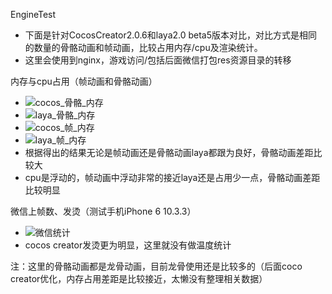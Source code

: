 EngineTest
* 下面是针对CocosCreator2.0.6和laya2.0 beta5版本对比，对比方式是相同的数量的骨骼动画和帧动画，比较占用内存/cpu及渲染统计。
* 这里会使用到nginx，游戏访问/包括后面微信打包res资源目录的转移

内存与cpu占用（帧动画和骨骼动画）
* ![cocos_骨骼_内存](/Image/cocos_骨骼_内存.png)
* ![laya_骨骼_内存](/Image/laya_骨骼_内存.png)
* ![cocos_帧_内存](/Image/cocos_帧_内存.png)
* ![laya_帧_内存](/Image/laya_帧_内存.png)
* 根据得出的结果无论是帧动画还是骨骼动画laya都跟为良好，骨骼动画差距比较大
* cpu是浮动的，帧动画中浮动非常的接近laya还是占用少一点，骨骼动画差距比较明显

微信上帧数、发烫（测试手机iPhone 6 10.3.3）
* ![微信统计](/Image/微信上统计表.png)
* cocos creator发烫更为明显，这里就没有做温度统计

注：这里的骨骼动画都是龙骨动画，目前龙骨使用还是比较多的（后面coco creator优化，内存占用差距是比较接近，太懒没有整理相关数据）
